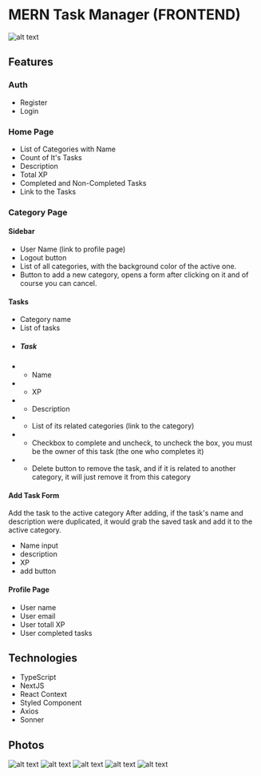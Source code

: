 # MERN Task Manager (FRONTEND)

![alt text](https://res.cloudinary.com/driq6cudi/image/upload/v1705066080/xdsv27aqt3zozsqncnrh.png)

## Features

### Auth

- Register
- Login

### Home Page

- List of Categories with Name
- Count of It's Tasks
- Description
- Total XP
- Completed and Non-Completed Tasks
- Link to the Tasks

### Category Page

#### Sidebar

- User Name (link to profile page)
- Logout button
- List of all categories, with the background color of the active one.
- Button to add a new category, opens a form after clicking on it and of course you can cancel.

#### Tasks

- Category name
- List of tasks
- ##### Task
- - Name
- - XP
- - Description
- - List of its related categories (link to the category)
- - Checkbox to complete and uncheck, to uncheck the box, you must be the owner of this task (the one who completes it)
- - Delete button to remove the task, and if it is related to another category, it will just remove it from this category

#### Add Task Form

Add the task to the active category
After adding, if the task's name and description were duplicated, it would grab the saved task and add it to the active category.

- Name input
- description
- XP
- add button

#### Profile Page

- User name
- User email
- User totall XP
- User completed tasks

## Technologies

- TypeScript
- NextJS
- React Context
- Styled Component
- Axios
- Sonner

## Photos

![alt text](https://res.cloudinary.com/driq6cudi/image/upload/v1705066080/dblysz39grm8old7zawp.png)
![alt text](https://res.cloudinary.com/driq6cudi/image/upload/v1705066080/xdsv27aqt3zozsqncnrh.png)
![alt text](https://res.cloudinary.com/driq6cudi/image/upload/v1705066080/z5mkvoll5djhjtsfpwtb.png)
![alt text](https://res.cloudinary.com/driq6cudi/image/upload/v1705066081/xnbyiljm55kw0vsqkzph.png)
![alt text](https://res.cloudinary.com/driq6cudi/image/upload/v1705066079/co8zknyrcjoimmky8llk.png)
